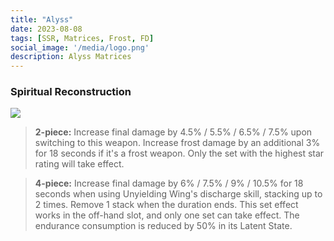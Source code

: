 ```yaml
---
title: "Alyss"
date: 2023-08-08
tags: [SSR, Matrices, Frost, FD]
social_image: '/media/logo.png'
description: Alyss Matrices
---
```

### Spiritual Reconstruction 

![](https://telegra.ph/file/33c8c96a40fe435b03f86.png)

> **2-piece:** Increase final damage by 4.5% / 5.5% / 6.5% / 7.5% upon switching to this weapon. Increase frost damage by an additional 3% for 18 seconds if it's a frost weapon. Only the set with the highest star rating will take effect.

> **4-piece:** Increase final damage by 6% / 7.5% / 9% / 10.5% for 18 seconds when using Unyielding Wing's discharge skill, stacking up to 2 times. Remove 1 stack when the duration ends. This set effect works in the off-hand slot, and only one set can take effect. The endurance consumption is reduced by 50% in its Latent State.